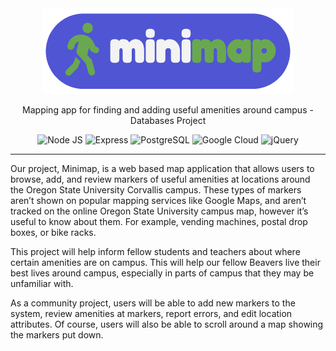 <div align="center">
    <a href="https://osuminimap.herokuapp.com">
        <img src="/.github/minimap-logo.png" alt="Minimap" width=400>
    </a>
    <p>Mapping app for finding and adding useful amenities around campus - Databases Project</p>
    <img src="https://img.shields.io/badge/Node.js-43853D?style=for-the-badge&logo=node.js&logoColor=white" alt="Node JS">
    <img src="https://img.shields.io/badge/Express.js-404D59?style=for-the-badge" alt="Express">
    <img src="https://img.shields.io/badge/PostgreSQL-316192?style=for-the-badge&logo=postgresql&logoColor=white" alt="PostgreSQL">
    <img src="https://img.shields.io/badge/GoogleCloud-%234285F4.svg?style=for-the-badge&logo=google-cloud&logoColor=white" alt="Google Cloud">
    <img src="https://img.shields.io/badge/jquery-%230769AD.svg?style=for-the-badge&logo=jquery&logoColor=white" alt="jQuery">
</div>

---

Our project, Minimap, is a web based map application that allows users to browse, add, and review markers of useful amenities at locations around the Oregon State University Corvallis campus. These types of markers aren’t shown on popular mapping services like Google Maps, and aren’t tracked on the online Oregon State University campus map, however it’s useful to know about them. For example, vending machines, postal drop boxes, or bike racks.

This project will help inform fellow students and teachers about where certain amenities are on campus. This will help our fellow Beavers live their best lives around campus, especially in parts of campus that they may be unfamiliar with.

As a community project, users will be able to add new markers to the system, review amenities at markers, report errors, and edit location attributes. Of course, users will also be able to scroll around a map showing the markers put down.
